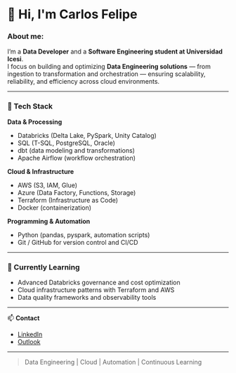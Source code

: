 # 👋 Hi, I'm Carlos Felipe 

### About me:
I’m a **Data Developer** and a **Software Engineering student at Universidad Icesi**.  
I focus on building and optimizing **Data Engineering solutions** — from ingestion to transformation and orchestration — ensuring scalability, reliability, and efficiency across cloud environments.

---

### 🔧 Tech Stack

**Data & Processing**
- Databricks (Delta Lake, PySpark, Unity Catalog)  
- SQL (T-SQL, PostgreSQL, Oracle)  
- dbt (data modeling and transformations)  
- Apache Airflow (workflow orchestration)

**Cloud & Infrastructure**
- AWS (S3, IAM, Glue)  
- Azure (Data Factory, Functions, Storage)  
- Terraform (Infrastructure as Code)  
- Docker (containerization)

**Programming & Automation**
- Python (pandas, pyspark, automation scripts)  
- Git / GitHub for version control and CI/CD

---

### 🌱 Currently Learning
- Advanced Databricks governance and cost optimization  
- Cloud infrastructure patterns with Terraform and AWS  
- Data quality frameworks and observability tools

---

📫 **Contact**
- [LinkedIn](https://www.linkedin.com/in/carlos-felipe-sánchez-durán-b8b7b8311/)  
- [Outlook](mailto:carlosfelipe088@outlook.es)

---

> Data Engineering | Cloud | Automation | Continuous Learning
